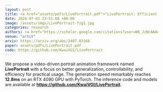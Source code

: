 ```yaml
---
layout: post
title: <a href="assets/pdfs/LivePortrait.pdf">"LivePortrait: Efficient Portrait Animation with Stitching and Retargeting Control"</a>
date: 2024-07-03 23:51:60 +00:00
image: /assets/imgs/LivePortrait-fig1.jpg
categories: research
authors: <a href="https://scholar.google.com/citations?user=W8_JzNcAAAAJ"><strong><u>Jianzhu Guo</u></strong></a><sup> †</sup>, Dingyun Zhang, Xiaoqiang Liu, Zhizhou Zhong, Yuan Zhang, <a href="https://scholar.google.com/citations?hl=en&user=P6MraaYAAAAJ">Pengfei Wan</a>, Di Zhang
venue: "arXiV"
arxiv: https://arxiv.org/abs/2407.03168
paper: assets/pdfs/LivePortrait.pdf
code: https://github.com/KwaiVGI/LivePortrait
---
```

We propose a video-driven portrait animation framework named <strong>LivePortrait</strong> with a focus on better generalization, controllability, and efficiency for practical usage. The generation speed remarkably reaches <strong>12.8ms</strong> on an RTX 4090 GPU with PyTorch. The inference code and models are available at <strong>https://github.com/KwaiVGI/LivePortrait</strong>.